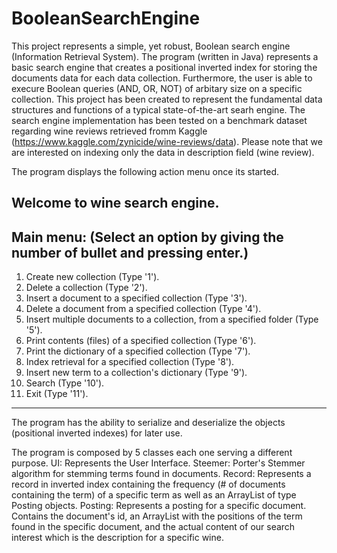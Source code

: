 # BooleanSearchEngine
This project represents a simple, yet robust, Boolean search engine (Information Retrieval System). The program (written in Java) represents a basic search engine that creates a positional inverted index for storing the documents data for each data collection. Furthermore, the user is able to execure Boolean queries (AND, OR, NOT) of arbitary size on a specific collection. This project has been created to represent the fundamental data structures and functions of a typical state-of-the-art searh engine. The search engine implementation has been tested on a benchmark dataset regarding wine reviews retrieved fromm Kaggle (https://www.kaggle.com/zynicide/wine-reviews/data). Please note that we are interested on indexing only the data in description field (wine review).

The program displays the following action menu once its started.

Welcome to wine search engine.
---------------------------------------------------------------------------------
Main menu: (Select an option by giving the number of bullet and pressing enter.)
----------
1. Create new collection (Type '1').
2. Delete a collection (Type '2').
3. Insert a document to a specified collection (Type '3').
4. Delete a document from a specified collection (Type '4').
5. Insert multiple documents to a collection, from a specified folder (Type '5').
6. Print contents (files) of a specified collection (Type '6').
7. Print the dictionary of a specified collection (Type '7').
8. Index retrieval for a specified collection (Type '8').
9. Insert new term to a collection's dictionary (Type '9').
10. Search (Type '10').
11. Exit (Type '11').
---------------------------------------------------------------------------------

The program has the ability to serialize and deserialize the objects (positional inverted indexes) for later use.

The program is composed by 5 classes each one serving a different purpose.
UI: Represents the User Interface.
Steemer: Porter's Stemmer algorithm for stemming terms found in documents.
Record: Represents a record in inverted index containing the frequency (# of documents containing the term) of a specific term as well as an ArrayList of type Posting objects.
Posting: Represents a posting for a specific document. Contains the document's id, an ArrayList with the positions of the term found in the specific document, and the actual content of our search interest which is the description for a specific wine. 
